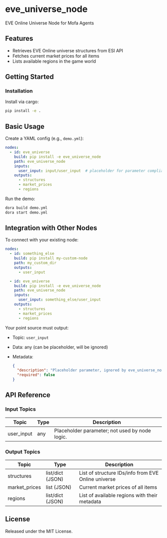 # eve_universe_node

EVE Online Universe Node for Mofa Agents

## Features
- Retrieves EVE Online universe structures from ESI API
- Fetches current market prices for all items
- Lists available regions in the game world

## Getting Started

### Installation
Install via cargo:
```bash
pip install -e .
```

## Basic Usage

Create a YAML config (e.g., `demo.yml`):

```yaml
nodes:
  - id: eve_universe
    build: pip install -e eve_universe_node
    path: eve_universe_node
    inputs:
      user_input: input/user_input  # placeholder for parameter compliance
    outputs:
      - structures
      - market_prices
      - regions
```

Run the demo:

```bash
dora build demo.yml
dora start demo.yml
```


## Integration with Other Nodes

To connect with your existing node:

```yaml
nodes:
  - id: something_else
    build: pip install my-custom-node
    path: my_custom_dir
    outputs:
      - user_input

  - id: eve_universe
    build: pip install -e eve_universe_node
    path: eve_universe_node
    inputs:
      user_input: something_else/user_input
    outputs:
      - structures
      - market_prices
      - regions
```

Your point source must output:

* Topic: `user_input`
* Data: any (can be placeholder, will be ignored)
* Metadata:

  ```json
  {
    "description": "Placeholder parameter, ignored by eve_universe_node",
    "required": false
  }
  ```

## API Reference

### Input Topics

| Topic        | Type   | Description                                         |
| ------------| ------ | --------------------------------------------------- |
| user_input  | any    | Placeholder parameter; not used by node logic.      |

### Output Topics

| Topic          | Type                | Description                                           |
| -------------- | ------------------- | ----------------------------------------------------- |
| structures     | list/dict (JSON)    | List of structure IDs/info from EVE Online universe   |
| market_prices  | list (JSON)         | Current market prices of all items                    |
| regions        | list/dict (JSON)    | List of available regions with their metadata         |


## License

Released under the MIT License.
